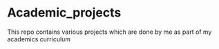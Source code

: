 # Academic_projects
This repo contains various projects which are done by me as part of my academics curriculum
